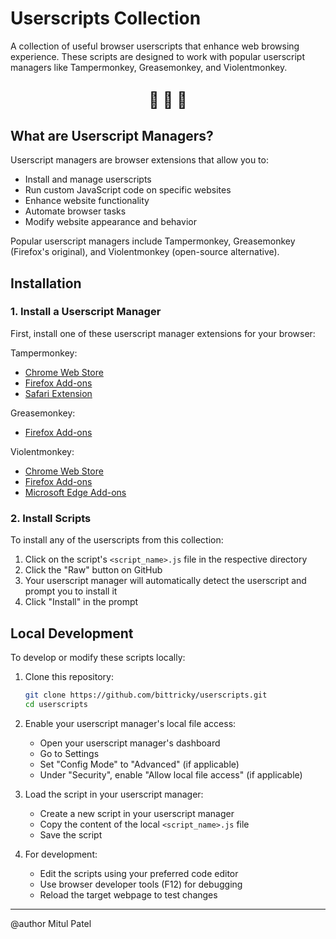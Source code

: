 # Userscripts Collection

A collection of useful browser userscripts that enhance web browsing experience. These scripts are designed to work with popular userscript managers like Tampermonkey, Greasemonkey, and Violentmonkey.

## <center> <big> <b> 🙈 🙉 🙊 </b> </big> </center>

## What are Userscript Managers?

Userscript managers are browser extensions that allow you to:

- Install and manage userscripts
- Run custom JavaScript code on specific websites
- Enhance website functionality
- Automate browser tasks
- Modify website appearance and behavior

Popular userscript managers include Tampermonkey, Greasemonkey (Firefox's original), and Violentmonkey (open-source alternative).

## Installation

### 1. Install a Userscript Manager

First, install one of these userscript manager extensions for your browser:

Tampermonkey:
- [Chrome Web Store](https://chrome.google.com/webstore/detail/tampermonkey/dhdgffkkebhmkfjojejmpbldmpobfkfo)
- [Firefox Add-ons](https://addons.mozilla.org/en-US/firefox/addon/tampermonkey/)
- [Safari Extension](https://apps.apple.com/app/tampermonkey/id1482490089)

Greasemonkey:
- [Firefox Add-ons](https://addons.mozilla.org/en-US/firefox/addon/greasemonkey/)

Violentmonkey:
- [Chrome Web Store](https://chrome.google.com/webstore/detail/violentmonkey/jinjaccalgkegednnccohejagnlnfdag)
- [Firefox Add-ons](https://addons.mozilla.org/en-US/firefox/addon/violentmonkey/)
- [Microsoft Edge Add-ons](https://microsoftedge.microsoft.com/addons/detail/violentmonkey/eeagobfjdenkkddmbclomhiblgggliao)

### 2. Install Scripts

To install any of the userscripts from this collection:

1. Click on the script's `<script_name>.js` file in the respective directory
2. Click the "Raw" button on GitHub
3. Your userscript manager will automatically detect the userscript and prompt you to install it
4. Click "Install" in the prompt

## Local Development

To develop or modify these scripts locally:

1. Clone this repository:
   ```bash
   git clone https://github.com/bittricky/userscripts.git
   cd userscripts
   ```

2. Enable your userscript manager's local file access:
   - Open your userscript manager's dashboard
   - Go to Settings
   - Set "Config Mode" to "Advanced" (if applicable)
   - Under "Security", enable "Allow local file access" (if applicable)

3. Load the script in your userscript manager:
   - Create a new script in your userscript manager
   - Copy the content of the local `<script_name>.js` file
   - Save the script

4. For development:
   - Edit the scripts using your preferred code editor
   - Use browser developer tools (F12) for debugging
   - Reload the target webpage to test changes

---
@author Mitul Patel
